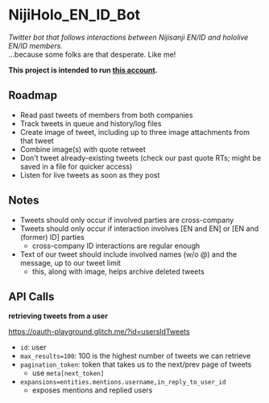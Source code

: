 # NijiHolo_EN_ID_Bot
*Twitter bot that follows interactions between Nijisanji EN/ID and hololive EN/ID members.*  
...because some folks are that desperate. Like me!

**This project is intended to run [this account](https://twitter.com/NijiHoloEN_Msgs).**

## Roadmap
* Read past tweets of members from both companies
* Track tweets in queue and history/log files
* Create image of tweet, including up to three image attachments from that tweet
* Combine image(s) with quote retweet
* Don't tweet already-existing tweets (check our past quote RTs; might be saved in a file for quicker access)
* Listen for live tweets as soon as they post

## Notes
* Tweets should only occur if involved parties are cross-company
* Tweets should only occur if interaction involves [EN and EN] or [EN and (former) ID] parties
    * cross-company ID interactions are regular enough
* Text of our tweet should include involved names (w/o @) and the message, up to our tweet limit
    * this, along with image, helps archive deleted tweets

## API Calls
**retrieving tweets from a user**

https://oauth-playground.glitch.me/?id=usersIdTweets
* `id`: user
* `max_results=100`: 100 is the highest number of tweets we can retrieve
* `pagination_token`: token that takes us to the next/prev page of tweets
    * use `meta[next_token]`
* `expansions=entities.mentions.username,in_reply_to_user_id`
    * exposes mentions and replied users